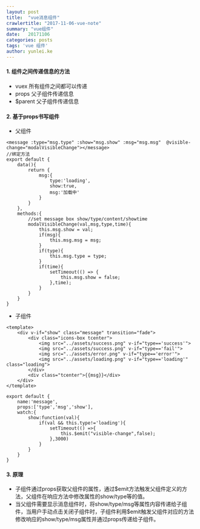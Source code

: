 ```yaml
---
layout: post
title:  "vue消息组件"
crawlertitle: "2017-11-06-vue-note"
summary: "vue组件"
date:   20171106
categories: posts
tags: 'vue 组件'
author: yunlei.ke
---
```

#### 1. 组件之间传递信息的方法
- vuex 所有组件之间都可以传递
- props 父子组件传递信息
- $parent 父子组件传递信息

#### 2. 基于props书写组件
- 父组件
```
<message :type="msg.type" :show="msg.show" :msg="msg.msg"  @visible-change="modalVisibleChange"></message>
//绑定方法
export default {
    data(){
        return {
            msg:{
                type:'loading',
                show:true,
                msg:'加载中'
            }
        }
    },
    methods:{
        //set message box show/type/content/showtime
        modalVisibleChange(val,msg,type,time){
            this.msg.show = val;
            if(msg){
                this.msg.msg = msg;
            }
            if(type){
                this.msg.type = type;
            }
            if(time){
                setTimeout(() => {
                    this.msg.show = false;
                },time);
            }
        }
    }
}
```
- 子组件
```
<template>
    <div v-if="show" class="message" transition="fade">
        <div class="icons-box tcenter">
            <img src="../assets/success.png" v-if="type=='success'">
            <img src="../assets/success.png" v-if="type=='fail'">
            <img src="../assets/error.png" v-if="type=='error'">
            <img src="../assets/loading.png" v-if="type=='loading'" class="loading">
        </div>
        <div class="tcenter">{{msg}}</div>
    </div>
</template>

export default {
    name:'message',
    props:['type','msg','show'],
    watch:{
        show:function(val){
            if(val && this.type!='loading'){
                setTimeout(() =>{
                    this.$emit("visible-change",false);
                },3000)
            }
        }
    }
}
```

#### 3. 原理
- 子组件通过props获取父组件的属性，通过$emit方法触发父组件定义的方法，父组件在响应方法中修改属性的show/type等的值。
- 当父组件需要显示消息组件时，将show/type/msg等属性内容传递给子组件，当用户手动点击关闭子组件时，子组件利用$emit触发父组件对应的方法修改响应的show/type/msg属性并通过props传递给子组件。






